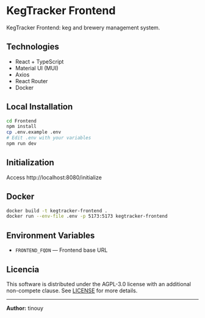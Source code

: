 # KegTracker Frontend

KegTracker Frontend: keg and brewery management system.

## Technologies
- React + TypeScript
- Material UI (MUI)
- Axios
- React Router
- Docker

## Local Installation

```bash
cd Frontend
npm install
cp .env.example .env
# Edit .env with your variables
npm run dev
```

## Initialization

Access http://localhost:8080/initialize

## Docker

```bash
docker build -t kegtracker-frontend .
docker run --env-file .env -p 5173:5173 kegtracker-frontend
```

## Environment Variables

- `FRONTEND_FQDN` — Frontend base URL

## Licencia

This software is distributed under the AGPL-3.0 license with an additional non-compete clause.
See [LICENSE](../LICENSE) for more details.

---

**Author:** tinouy 
